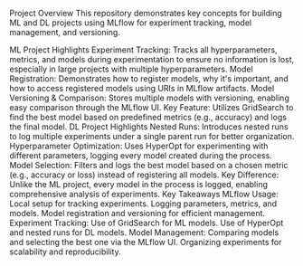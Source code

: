 Project Overview
This repository demonstrates key concepts for building ML and DL projects using MLflow for experiment tracking, model management, and versioning.

ML Project Highlights
Experiment Tracking: Tracks all hyperparameters, metrics, and models during experimentation to ensure no information is lost, especially in large projects with multiple hyperparameters.
Model Registration: Demonstrates how to register models, why it's important, and how to access registered models using URIs in MLflow artifacts.
Model Versioning & Comparison: Stores multiple models with versioning, enabling easy comparison through the MLflow UI.
Key Feature: Utilizes GridSearch to find the best model based on predefined metrics (e.g., accuracy) and logs the final model.
DL Project Highlights
Nested Runs: Introduces nested runs to log multiple experiments under a single parent run for better organization.
Hyperparameter Optimization: Uses HyperOpt for experimenting with different parameters, logging every model created during the process.
Model Selection: Filters and logs the best model based on a chosen metric (e.g., accuracy or loss) instead of registering all models.
Key Difference: Unlike the ML project, every model in the process is logged, enabling comprehensive analysis of experiments.
Key Takeaways
MLflow Usage:
Local setup for tracking experiments.
Logging parameters, metrics, and models.
Model registration and versioning for efficient management.
Experiment Tracking:
Use of GridSearch for ML models.
Use of HyperOpt and nested runs for DL models.
Model Management:
Comparing models and selecting the best one via the MLflow UI.
Organizing experiments for scalability and reproducibility.